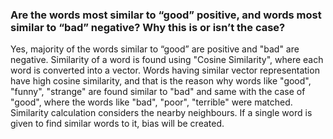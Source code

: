 ### Are the words most similar to “good” positive, and words most similar to “bad” negative? Why this is or isn’t the case?


Yes, majority of the words similar to “good” are positive and "bad" are negative. Similarity of a word is found using "Cosine Similarity", where each word is converted into a vector. Words having similar vector representation have high cosine similarity, and that is the reason why words like "good", "funny", "strange" are found similar to "bad" and same with the case of "good", where the words like "bad", "poor", "terrible" were matched. Similarity calculation considers the nearby neighbours. If a single word is given to find similar words to it, bias will be created. 
